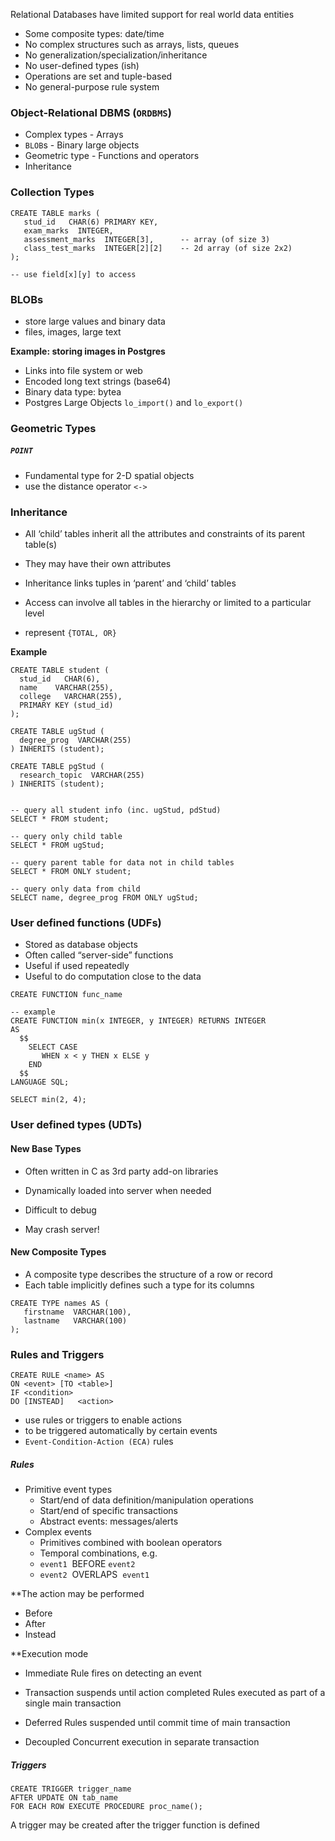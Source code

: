 Relational Databases have limited support for real world data entities
- Some composite types: date/time
- No complex structures such as arrays, lists, queues
- No generalization/specialization/inheritance
- No user-defined types (ish)
- Operations are set and tuple-based
- No general-purpose rule system

### Object-Relational DBMS (`ORDBMS`)
- Complex types - Arrays
- `BLOB`s - Binary large objects
- Geometric type  - Functions and operators
- Inheritance

### Collection Types
```postgresql
CREATE TABLE marks (
   stud_id   CHAR(6) PRIMARY KEY,
   exam_marks  INTEGER,
   assessment_marks  INTEGER[3],      -- array (of size 3)
   class_test_marks  INTEGER[2][2]    -- 2d array (of size 2x2)
);

-- use field[x][y] to access
```


### BLOBs
- store large values and binary data
- files, images, large text

**Example: storing images in Postgres**
- Links into file system or web
- Encoded long text strings (base64)
- Binary data type: bytea
- Postgres Large Objects
	`lo_import()` and `lo_export()`


### Geometric Types
##### `POINT`
- Fundamental type for 2-D spatial objects
- use the distance operator `<->`

### Inheritance
- All ‘child’ tables inherit all the attributes and constraints of its parent table(s)
- They may have their own attributes

- Inheritance links tuples in ‘parent’ and ‘child’ tables
- Access can involve all tables in the hierarchy or limited to a particular level

- represent `{TOTAL, OR}`

**Example**

```postgresql
CREATE TABLE student (
  stud_id   CHAR(6),
  name    VARCHAR(255),
  college   VARCHAR(255),
  PRIMARY KEY (stud_id)
);

CREATE TABLE ugStud (
  degree_prog  VARCHAR(255)
) INHERITS (student);

CREATE TABLE pgStud (
  research_topic  VARCHAR(255)
) INHERITS (student);


-- query all student info (inc. ugStud, pdStud)
SELECT * FROM student;

-- query only child table
SELECT * FROM ugStud;

-- query parent table for data not in child tables
SELECT * FROM ONLY student;

-- query only data from child
SELECT name, degree_prog FROM ONLY ugStud;
```


### User defined functions (UDFs)
- Stored as database objects
- Often called “server-side” functions
- Useful if used repeatedly
- Useful to do computation close to the data

```postgresql
CREATE FUNCTION func_name

-- example
CREATE FUNCTION min(x INTEGER, y INTEGER) RETURNS INTEGER
AS
  $$
    SELECT CASE
       WHEN x < y THEN x ELSE y
    END
  $$ 
LANGUAGE SQL;

SELECT min(2, 4);
```


### User defined types (UDTs)

#### New Base Types
- Often written in C as 3rd party add-on libraries
- Dynamically loaded into server when needed

- Difficult to debug
- May crash server!


#### New Composite Types
- A composite type describes the structure of a row or record
- Each table implicitly defines such a type for its columns

```postgresql
CREATE TYPE names AS (
   firstname  VARCHAR(100),
   lastname   VARCHAR(100)
);
```


### Rules and Triggers
```postgresql
CREATE RULE <name> AS
ON <event> [TO <table>]
IF <condition>
DO [INSTEAD]   <action>
```

- use rules or triggers to enable actions
- to be triggered automatically by certain events
- `Event-Condition-Action (ECA)` rules

##### Rules
- Primitive event types
	- Start/end of data definition/manipulation operations
	- Start/end of specific transactions
	- Abstract events: messages/alerts
- Complex events
	- Primitives combined with boolean operators
	- Temporal combinations, e.g.
	- `event1`  BEFORE `event2`
	- `event2`  OVERLAPS  `event1`

**The action may be performed
- Before
- After
- Instead

**Execution mode
- Immediate 
	Rule fires on detecting an event
	
- Transaction suspends until action completed
	Rules executed as part of a single main transaction
	
- Deferred
	Rules suspended until commit time of main transaction
	
- Decoupled
	Concurrent execution in separate transaction


##### Triggers
```postgresql
CREATE TRIGGER trigger_name
AFTER UPDATE ON tab_name
FOR EACH ROW EXECUTE PROCEDURE proc_name();
```

A trigger may be created after the trigger function is defined